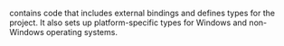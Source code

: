 contains code that includes external bindings and defines types for the project. It also sets up platform-specific types for Windows and non-Windows operating systems.